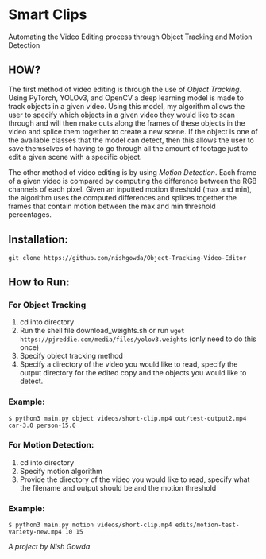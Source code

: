 # Smart Clips
Automating the Video Editing process through Object Tracking and Motion Detection
## HOW?
The first method of video editing is through the use of *Object Tracking*. Using PyTorch, YOLOv3, and OpenCV a deep learning model is made to track objects in a given video. Using this model, my algorithm allows the user to specify which objects in a given video they would like to scan through and will then make cuts along the frames of these objects in the video and splice them together to create a new scene. If the object is one of the available classes that the model can detect, then this allows the user to save themselves of having to go through all the amount of footage just to edit a given scene with a specific object.

The other method of video editing is by using *Motion Detection*. Each frame of a given video is compared by computing the difference between the RGB channels of each pixel. Given an inputted motion threshold (max and min), the algorithm uses the computed differences and splices together the frames that contain motion between the max and min threshold percentages.
## Installation:
```
git clone https://github.com/nishgowda/Object-Tracking-Video-Editor
```

## How to Run:
### For Object Tracking
  1. cd into directory
  2. Run the shell file download_weights.sh or run ```wget https://pjreddie.com/media/files/yolov3.weights``` (only need to do this once)
  3. Specify object tracking method
  4. Specify a directory of the video you would like to read, specify the output directory for the edited copy and the objects you would like to detect.
  ### Example:

  ```
  $ python3 main.py object videos/short-clip.mp4 out/test-output2.mp4 car-3.0 person-15.0
  ```
### For Motion Detection:
  1. cd into directory
  2. Specify motion algorithm
  3. Provide the directory of the video you would like to read, specify what the filename and output should be and the motion threshold
  ### Example:
  ```
  $ python3 main.py motion videos/short-clip.mp4 edits/motion-test-variety-new.mp4 10 15
  ```
*A project by Nish Gowda*
